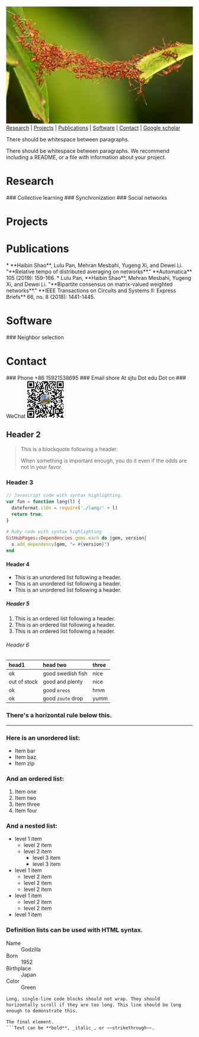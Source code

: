 ![Branching](./images/swarms-ants.jpeg)
[Research](#Research) |  [Projects](#Projects) |  [Publications](#Publications) |  [Software](#Software) |  [Contact](#Contact) |  [Google scholar]() 

There should be whitespace between paragraphs.

There should be whitespace between paragraphs. We recommend including a README, or a file with information about your project.

<h1 id="Research">Research</h1>
### Collective learning
### Synchronization
### Social networks

<h1 id="Projects">Projects</h1>

<h1 id="Publications">Publications</h1>
* **Haibin Shao**, Lulu Pan, Mehran Mesbahi, Yugeng Xi, and Dewei Li.   
  "**Relative tempo of distributed averaging on networks**."   
  **Automatica** 105 (2019): 159-166.  
* Lulu Pan, **Haibin Shao**, Mehran Mesbahi, Yugeng Xi, and Dewei Li.   
  "**Bipartite consensus on matrix-valued weighted networks**."   
  **IEEE Transactions on Circuits and Systems II: Express Briefs** 66, no. 8 (2018): 1441-1445.  
<h1 id="Software">Software</h1>
### Neighbor selection
<h1 id="Contact">Contact</h1>
### Phone
+86 15921538695
### Email
shore At sjtu Dot edu Dot cn
### WeChat
<img src="./images/qr.png" width="100" height="100" alt="Please scan the to add my WeChat"/>


## Header 2

> This is a blockquote following a header.
>
> When something is important enough, you do it even if the odds are not in your favor.

### Header 3

```js
// Javascript code with syntax highlighting.
var fun = function lang(l) {
  dateformat.i18n = require('./lang/' + l)
  return true;
}
```

```ruby
# Ruby code with syntax highlighting
GitHubPages::Dependencies.gems.each do |gem, version|
  s.add_dependency(gem, "= #{version}")
end
```

#### Header 4

*   This is an unordered list following a header.
*   This is an unordered list following a header.
*   This is an unordered list following a header.

##### Header 5

1.  This is an ordered list following a header.
2.  This is an ordered list following a header.
3.  This is an ordered list following a header.

###### Header 6

| head1        | head two          | three |
|:-------------|:------------------|:------|
| ok           | good swedish fish | nice  |
| out of stock | good and plenty   | nice  |
| ok           | good `oreos`      | hmm   |
| ok           | good `zoute` drop | yumm  |

### There's a horizontal rule below this.

* * *

### Here is an unordered list:


*   Item bar
*   Item baz
*   Item zip

### And an ordered list:

1.  Item one
1.  Item two
1.  Item three
1.  Item four

### And a nested list:

- level 1 item
  - level 2 item
  - level 2 item
    - level 3 item
    - level 3 item
- level 1 item
  - level 2 item
  - level 2 item
  - level 2 item
- level 1 item
  - level 2 item
  - level 2 item
- level 1 item


### Definition lists can be used with HTML syntax.

<dl>
<dt>Name</dt>
<dd>Godzilla</dd>
<dt>Born</dt>
<dd>1952</dd>
<dt>Birthplace</dt>
<dd>Japan</dd>
<dt>Color</dt>
<dd>Green</dd>
</dl>

```
Long, single-line code blocks should not wrap. They should horizontally scroll if they are too long. This line should be long enough to demonstrate this.
```

```
The final element.
​```Text can be **bold**, _italic_, or ~~strikethrough~~.

```